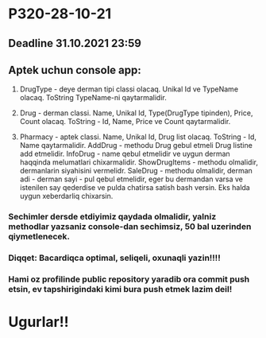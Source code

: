 # P320-28-10-21

## Deadline 31.10.2021 23:59

## Aptek uchun console app:

1. DrugType - deye derman tipi classi olacaq. Unikal Id ve TypeName olacaq. ToString TypeName-ni qaytarmalidir.

2. Drug - derman classi. Name, Unikal Id, Type(DrugType tipinden), Price, Count olacaq. ToString - Id, Name, Price ve Count qaytarmalidir.

3. Pharmacy - aptek classi. Name, Unikal Id, Drug list olacaq. ToString - Id, Name qaytarmalidir. AddDrug - methodu Drug gebul etmeli Drug listine add etmelidir. InfoDrug - name qebul etmelidir ve uygun derman haqqinda melumatlari chixarmalidir. ShowDrugItems - methodu olmalidir, dermanlarin siyahisini vermelidr. SaleDrug - methodu olmalidir, derman adi - derman sayi - pul qebul etmelidir, eger bu dermandan varsa ve istenilen say qederdise ve pulda chatirsa satish bash versin. Eks halda uygun xeberdarliq chixarsin.

### Sechimler dersde etdiyimiz qaydada olmalidir, yalniz methodlar yazsaniz console-dan sechimsiz, 50 bal uzerinden qiymetlenecek.

### Diqqet: Bacardiqca optimal, seliqeli, oxunaqli yazin!!!!

### Hami oz profilinde public repository yaradib ora commit push etsin, ev tapshirigindaki kimi bura push etmek lazim deil!

# Ugurlar!!
